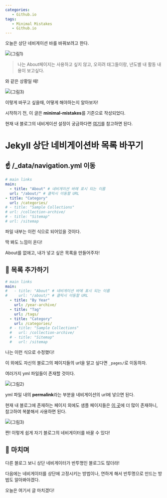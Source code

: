 ```yaml
---
categories: 
   - Github.io
tags:
   - Minimal Mistakes
   - Github.io
---
```


오늘은 상단 네비게이션 바를 바꿔보려고 한다.

![(그림1)](https://github.com/donggi9313/donggi9313.github.io/blob/master/assets/image/20200121/01.jpg?raw=true)

> 나는 About페이지는 사용하고 싶지 않고, 오히려 태그들이랑, 년도별 내 활동 내용이 보고싶다.

와 같은 상황일 때!

![(그림3)](https://github.com/donggi9313/donggi9313.github.io/blob/master/assets/image/20200121/03.jpg?raw=true)

이렇게 바꾸고 싶을때, 어떻게 해야하는지 알아보자!

시작하기 전, 이 글은 **minimal-mistakes**를 기준으로 작성되었다.

현재 내 블로그의 네비게이션 설정이 궁금하다면 [여기](https://github.com/donggi9313/donggi9313.github.io/blob/master/_data/navigation.yml)를 참고하면 된다.

# Jekyll 상단 네비게이션바 목록 바꾸기

## ☝ /_data/navigation.yml 이동
```yml
# main links
main:
  - title: "About" # 네비게이션 바에 표시 되는 이름
  url: "/about/" # 클릭시 이동할 URL
- title: "Category"
  url: /categories/
# - title: "Sample Collections"
# url: /collection-archive/
# - title: "Sitemap"
# url: /sitemap
```

파일 내부는 이런 식으로 되어있을 것이다.

딱 봐도 느낌이 온다!

About를 없애고, 내가 넣고 싶은 목록을 만들어주자!

## 🤞 목록 추가하기

```yml
# main links
main:
#   - title: "About" # 네비게이션 바에 표시 되는 이름
#     url: "/about/" # 클릭시 이동할 URL
  - title: "By Year"
    url: /year-archive/
  - title: "Tag"
    url: /tags/
  - title: "Category"
    url: /categories/
  # - title: "Sample Collections"
  #   url: /collection-archive/
  # - title: "Sitemap"
  #   url: /sitemap
```

나는 이런 식으로 수정했다!

이 외에도 자신의 블로그의 페이지들의 url을 알고 싶다면 `_pages/`로 이동하자.

여러가지 yml 파일들이 존재할 것이다.

![(그림2)](https://github.com/donggi9313/donggi9313.github.io/blob/master/assets/image/20200121/02.jpg?raw=true)

yml 파일 내의 **permalink**라는 부분을 네비게이션의 url에 넣으면 된다.

현재 내 블로그에 존재하는 페이지 외에도 샘플 페이지들은 [이 곳](https://github.com/mmistakes/minimal-mistakes/tree/master/test/_pages)에 더 많이 존재하니, 참고하여 복붙해서 사용하면 된다.

![(그림3)](https://github.com/donggi9313/donggi9313.github.io/blob/master/assets/image/20200121/03.jpg?raw=true)

짠! 이렇게 쉽게 자기 블로그의 네비게이터를 바꿀 수 있다!

## 🤟 마치며

다른 블로그 보니 상단 네비게이터가 반투명인 블로그도 많더라!

다음에는 네비게이터를 상단에 고정시키는 방법이나, 연하게 해서 반투명으로 만드는 방법도 알아봐야겠다.

오늘은 여기서 글 마치겠다!



